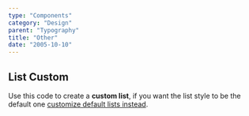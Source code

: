 ```yaml
---
type: "Components"
category: "Design"
parent: "Typography"
title: "Other"
date: "2005-10-10"
---
```


## List Custom

Use this code to create a **custom list**, if you want the list style to be the default one [customize default lists instead](/components/typography/content#list).

<demo>
  <demoinline src="demos/components/typography/listcustom">
  </demoinline>
</demo>
